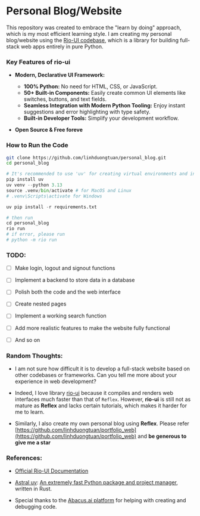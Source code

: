 # Personal Blog/Website


This repository was created to embrace the "learn by doing" approach, which is my most efficient learning style. I am creating my personal blog/website using the [Rio-UI codebase](https://github.com/rio-labs/rio), which is a library for building full-stack web apps entirely in pure Python.


### Key Features of rio-ui

- **Modern, Declarative UI Framework:**

  - **100% Python:** No need for HTML, CSS, or JavaScript.
  - **50+ Built-in Components:** Easily create common UI elements like switches, buttons, and text fields.
  - **Seamless Integration with Modern Python Tooling:** Enjoy instant suggestions and error highlighting with type safety.
  - **Built-in Developer Tools:** Simplify your development workflow.

- **Open Source & Free foreve**

### How to Run the Code

```bash
git clone https://github.com/linhduongtuan/personal_blog.git
cd personal_blog
```
```python 
# It's recommended to use 'uv' for creating virtual environments and installing packages swiftly
pip install uv
uv venv --python 3.13
source .venv/bin/activate # for MacOS and Linux
# .venv\Scripts\activate for Windows

uv pip install -r requirements.txt
```
```python
# then run
cd personal_blog
rio run
# if error, please run
# python -m rio run
```


### TODO:
- [ ] Make login, logout and signout functions

- [ ] Implement a backend to store data in a database

- [ ] Polish both the code and the web interface

- [ ] Create nested pages

- [ ] Implement a working search function

- [ ] Add more realistic features to make the website fully functional

- [ ] And so on

### Random Thoughts:

- I am not sure how difficult it is to develop a full-stack website based on other codebases or frameworks. Can you tell me more about your experience in web development?

- Indeed, I love library [rio-ui](https://github.com/rio-labs/rio) because it compiles and renders web interfaces much faster than that of `Reflex`. However, **rio-ui** is still not as mature as **Reflex** and lacks certain tutorials, which makes it harder for me to learn.

- Similarly, I also create my own personal blog using **Reflex**. Please refer [https://github.com/linhduongtuan/portfolio_web](https://github.com/linhduongtuan/portfolio_web) and **be generous to give me a star**

### References:

- [Official Rio-UI Documentation](https://rio.dev/docs)

- [Astral uv](https://docs.astral.sh/uv/): [An extremely fast Python package and project manager](https://github.com/astral-sh/uv), written in Rust.

- Special thanks to the [Abacus.ai platform](https://apps.abacus.ai/) for helping with creating and debugging code.
